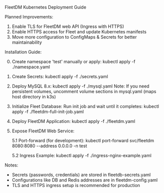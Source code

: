 FleetDM Kubernetes Deployment Guide

Planned Improvements:
1. Enable TLS for FleetDM web API (Ingress with HTTPS)
2. Enable HTTPS access for Fleet and update Kubernetes manifests
3. Move more configuration to ConfigMaps & Secrets for better maintainability

Installation Guide:

0. Create namespace 'test' manually or apply:
   kubectl apply -f ./namespace.yaml

1. Create Secrets:
   kubectl apply -f ./secrets.yaml

2. Deploy MySQL 8.x:
   kubectl apply -f ./mysql.yaml
   Note: If you need persistent volumes, uncomment volume sections in mysql.yaml (maps host directory in k3s)

3. Initialize Fleet Database:
   Run init job and wait until it completes:
   kubectl apply -f ./fleetdm-full-init-job.yaml

4. Deploy FleetDM Application:
   kubectl apply -f ./fleetdm.yaml

5. Expose FleetDM Web Service:

   5.1 Port-forward (for development):
       kubectl port-forward svc/fleetdm 8080:8080 --address 0.0.0.0 -n test

   5.2 Ingress Example:
       kubectl apply -f ./ingress-nginx-example.yaml

Notes:
- Secrets (passwords, credentials) are stored in fleetdb-secrets.yaml
- Configurations like DB and Redis addresses are in fleetdm-config.yaml
- TLS and HTTPS ingress setup is recommended for production
